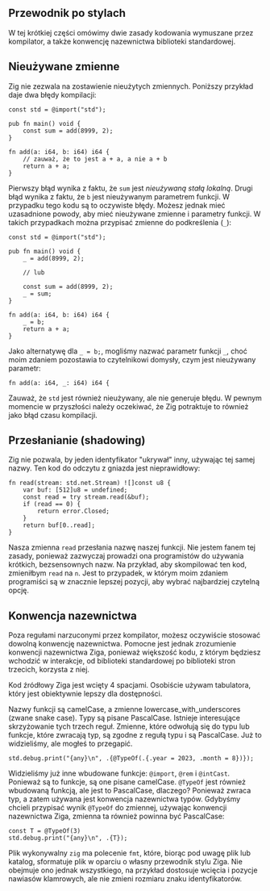 ## Przewodnik po stylach

W tej krótkiej części omówimy dwie zasady kodowania wymuszane przez kompilator, a także konwencję nazewnictwa biblioteki standardowej.

## Nieużywane zmienne

Zig nie zezwala na zostawienie nieużytych zmiennych. Poniższy przykład daje dwa błędy kompilacji:

```zig
const std = @import("std");

pub fn main() void {
    const sum = add(8999, 2);
}

fn add(a: i64, b: i64) i64 {
    // zauważ, że to jest a + a, a nie a + b
    return a + a;
}
```

Pierwszy błąd wynika z faktu, że `sum` jest _nieużywaną stałą lokalną_. Drugi błąd wynika z faktu, że `b` jest nieużywanym parametrem funkcji. W przypadku tego kodu są to oczywiste błędy. Możesz jednak mieć uzasadnione powody, aby mieć nieużywane zmienne i parametry funkcji. W takich przypadkach można przypisać zmienne do podkreślenia (`_`):

```zig
const std = @import("std");

pub fn main() void {
    _ = add(8999, 2);

    // lub

    const sum = add(8999, 2);
    _ = sum;
}

fn add(a: i64, b: i64) i64 {
    _ = b;
    return a + a;
}
```

Jako alternatywę dla `_ = b;`, mogliśmy nazwać parametr funkcji `_`, choć moim zdaniem pozostawia to czytelnikowi domysły, czym jest nieużywany parametr:

```zig
fn add(a: i64, _: i64) i64 {
```

Zauważ, że `std` jest również nieużywany, ale nie generuje błędu. W pewnym momencie w przyszłości należy oczekiwać, że Zig potraktuje to również jako błąd czasu kompilacji.

## Przesłanianie (shadowing)

Zig nie pozwala, by jeden identyfikator "ukrywał" inny, używając tej samej nazwy. Ten kod do odczytu z gniazda jest nieprawidłowy:

```zig
fn read(stream: std.net.Stream) ![]const u8 {
    var buf: [512]u8 = undefined;
    const read = try stream.read(&buf);
    if (read == 0) {
        return error.Closed;
    }
    return buf[0..read];
}
```

Nasza zmienna `read` przesłania nazwę naszej funkcji. Nie jestem fanem tej zasady, ponieważ zazwyczaj prowadzi ona programistów do używania krótkich, bezsensownych nazw. Na przykład, aby skompilować ten kod, zmieniłbym `read` na `n`. Jest to przypadek, w którym moim zdaniem programiści są w znacznie lepszej pozycji, aby wybrać najbardziej czytelną opcję.

## Konwencja nazewnictwa

Poza regułami narzuconymi przez kompilator, możesz oczywiście stosować dowolną konwencję nazewnictwa. Pomocne jest jednak zrozumienie konwencji nazewnictwa Ziga, ponieważ większość kodu, z którym będziesz wchodzić w interakcje, od biblioteki standardowej po biblioteki stron trzecich, korzysta z niej.

Kod źródłowy Ziga jest wcięty 4 spacjami. Osobiście używam tabulatora, który jest obiektywnie lepszy dla dostępności.

Nazwy funkcji są camelCase, a zmienne lowercase_with_underscores (zwane snake case). Typy są pisane PascalCase. Istnieje interesujące skrzyżowanie tych trzech reguł. Zmienne, które odwołują się do typu lub funkcje, które zwracają typ, są zgodne z regułą typu i są PascalCase. Już to widzieliśmy, ale mogłeś to przegapić.

```zig
std.debug.print("{any}\n", .{@TypeOf(.{.year = 2023, .month = 8})});
```

Widzieliśmy już inne wbudowane funkcje: `@import`, `@rem` i `@intCast`. Ponieważ są to funkcje, są one pisane camelCase. `@TypeOf` jest również wbudowaną funkcją, ale jest to PascalCase, dlaczego? Ponieważ zwraca typ, a zatem używana jest konwencja nazewnictwa typów. Gdybyśmy chcieli przypisać wynik `@TypeOf` do zmiennej, używając konwencji nazewnictwa Ziga, zmienna ta również powinna być PascalCase:

```zig
const T = @TypeOf(3)
std.debug.print("{any}\n", .{T});
```

Plik wykonywalny `zig` ma polecenie `fmt`, które, biorąc pod uwagę plik lub katalog, sformatuje plik w oparciu o własny przewodnik stylu Ziga. Nie obejmuje ono jednak wszystkiego, na przykład dostosuje wcięcia i pozycje nawiasów klamrowych, ale nie zmieni rozmiaru znaku identyfikatorów.
